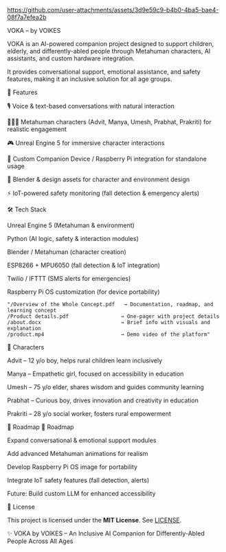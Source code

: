 https://github.com/user-attachments/assets/3d9e59c9-b4b0-4ba5-bae4-08f7a7efea2b

VOKA – by VOIKES

VOKA is an AI-powered companion project designed to support children, elderly, and differently-abled people through Metahuman characters, AI assistants, and custom hardware integration.

It provides conversational support, emotional assistance, and safety features, making it an inclusive solution for all age groups.

🚀 Features

🎙 Voice & text-based conversations with natural interaction

🧑‍🤝‍🧑 Metahuman characters (Advit, Manya, Umesh, Prabhat, Prakriti) for realistic engagement

🎮 Unreal Engine 5 for immersive character interactions

📱 Custom Companion Device / Raspberry Pi integration for standalone usage

🎨 Blender & design assets for character and environment design

⚡ IoT-powered safety monitoring (fall detection & emergency alerts)

🛠 Tech Stack

Unreal Engine 5 (Metahuman & environment)

Python (AI logic, safety & interaction modules)

Blender / Metahuman (character creation)

ESP8266 + MPU6050 (fall detection & IoT integration)

Twilio / IFTTT (SMS alerts for emergencies)

Raspberry Pi OS customization (for device portability)


```📂 Repository Structure
"/Overview of the Whole Concept.pdf   → Documentation, roadmap, and learning concept  
/Product details.pdf                 → One-pager with project details  
/about.docx                          → Brief info with visuals and explanation  
/product.mp4                         → Demo video of the platform"
```

👥 Characters

Advit – 12 y/o boy, helps rural children learn inclusively

Manya – Empathetic girl, focused on accessibility in education

Umesh – 75 y/o elder, shares wisdom and guides community learning

Prabhat – Curious boy, drives innovation and creativity in education

Prakriti – 28 y/o social worker, fosters rural empowerment

📌 Roadmap
📌 Roadmap

 Expand conversational & emotional support modules

 Add advanced Metahuman animations for realism

 Develop Raspberry Pi OS image for portability

 Integrate IoT safety features (fall detection, alerts)

 Future: Build custom LLM for enhanced accessibility
 
📜 License

This project is licensed under the **MIT License**. See [LICENSE](LICENSE).


✨ VOKA by VOIKES – An Inclusive AI Companion for Differently-Abled People Across All Ages
